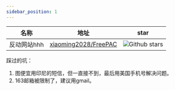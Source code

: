 ```yaml
---
sidebar_position: 1
---
```


| 名称        | 地址                                                                                                                                                                     | star                                                                              |
| ----------- |------------------------------------------------------------------------------------------------------------------------------------------------------------------------| --------------------------------------------------------------------------------- |
| 反动网站hhh | [xiaoming2028/FreePAC](https://github.com/xiaoming2028/FreePAC/wiki/ChatGPT%E6%B3%A8%E5%86%8C%E6%95%99%E7%A8%8B%EF%BC%88%E5%AE%8C%E6%95%B4%E6%8C%87%E5%8D%97%EF%BC%89) | ![Github stars](https://img.shields.io/github/stars/xiaoming2028/FreePAC.svg) |

踩过的坑：
1. 图便宜用印尼的短信，但一直接不到，最后用美国手机号解决问题。
2. 163邮箱被限制了，建议用gmail。
